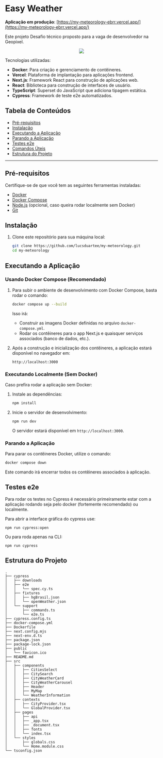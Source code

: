 # Easy Weather

**Aplicação em produção**: [https://my-meteorology-ebrr.vercel.app/](https://my-meteorology-ebrr.vercel.app/)

Este projeto Desafio técnico proposto para a vaga de desenvolvedor na Geopixel.

<p align="center">
  <a href="https://skillicons.dev">
    <img src="https://skillicons.dev/icons?i=react,css,typescript,nextjs,cypress,docker,vercel" />
  </a>
</p>

Tecnologias utilizadas:

- **Docker**: Para criação e gerenciamento de contêineres.
- **Vercel**: Plataforma de implantação para aplicações frontend.
- **Next.js**: Framework React para construção de aplicações web.
- **React**: Biblioteca para construção de interfaces de usuário.
- **TypeScript**: Superset do JavaScript que adiciona tipagem estática.
- **Cypress**: Framework de teste e2e automatizados.

 ## Tabela de Conteúdos

 - [Pré-requisitos](#pré-requisitos)
 - [Instalação](#instalação)
 - [Executando a Aplicação](#executando-a-aplicação)
 - [Parando a Aplicação](#parando-a-aplicação)
 - [Testes e2e](#testes-e2e)
 - [Comandos Úteis](#comandos-úteis)
 - [Estrutura do Projeto](#estrutura-do-projeto)
---

 ## Pré-requisitos

 Certifique-se de que você tem as seguintes ferramentas instaladas:

 - [Docker](https://www.docker.com/get-started)
 - [Docker Compose](https://docs.docker.com/compose/install/)
 - [Node.js](https://nodejs.org/) (opcional, caso queira rodar localmente sem Docker)
 - [Git](https://git-scm.com/)

 ## Instalação

 1. Clone este repositório para sua máquina local:
    ```bash
    git clone https://github.com/lucsduartee/my-meteorology.git
    cd my-meteorology
    ```

 ## Executando a Aplicação

 ### Usando Docker Compose (Recomendado)

 1. Para subir o ambiente de desenvolvimento com Docker Compose, basta rodar o comando:
    ```bash
    docker compose up --build
    ```

    Isso irá:
    - Construir as imagens Docker definidas no arquivo `docker-compose.yml`.
    - Rodar os contêineres para o app Next.js e quaisquer serviços associados (banco de dados, etc.).

 2. Após a construção e inicialização dos contêineres, a aplicação estará disponível no navegador em:
    ```
    http://localhost:3000
    ```

 ### Executando Localmente (Sem Docker)

 Caso prefira rodar a aplicação sem Docker:

 1. Instale as dependências:
    ```bash
    npm install
    ```

 2. Inicie o servidor de desenvolvimento:
    ```bash
    npm run dev
    ```

    O servidor estará disponível em `http://localhost:3000`.

###  Parando a Aplicação

 Para parar os contêineres Docker, utilize o comando:

 ```bash
 docker compose down
 ```

 Este comando irá encerrar todos os contêineres associados à aplicação.

## Testes e2e
Para rodar os testes no Cypress é necessário primeiramente estar com a aplicação rodando seja pelo docker (fortemente recomendado) ou localmente.

Para abrir a interface gráfica do cypress use:

```
npm run cypress:open
```
Ou para roda apenas na CLI:

```
npm run cypress
```

## Estrutura do Projeto

 ```plaintext
.
├── cypress
│   ├── downloads
│   ├── e2e
│   │   └── spec.cy.ts
│   ├── fixtures
│   │   ├── hgBrasil.json
│   │   └── openWeather.json
│   └── support
│       ├── commands.ts
│       └── e2e.ts
├── cypress.config.ts
├── docker-compose.yml
├── Dockerfile
├── next.config.mjs
├── next-env.d.ts
├── package.json
├── package-lock.json
├── public
│   └── favicon.ico
├── README.md
├── src
│   ├── components
│   │   ├── CitiesSelect
│   │   ├── CitySearch
│   │   ├── CityWeatherCard
│   │   ├── CityWeatherCarousel
│   │   ├── Header
│   │   ├── MyMap
│   │   └── WeatherInformation
│   ├── contexts
│   │   ├── CityProvider.tsx
│   │   └── GlobalProvider.tsx
│   ├── pages
│   │   ├── api
│   │   ├── _app.tsx
│   │   ├── _document.tsx
│   │   ├── fonts
│   │   └── index.tsx
│   └── styles
│       ├── globals.css
│       └── Home.module.css
└── tsconfig.json
 ```
